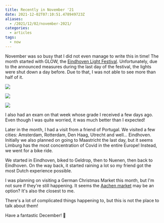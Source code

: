```yaml
---
title: Recently in November '21
date: 2021-12-02T07:10:51.478949723Z
aliases:
  - /2021/12/02/november-2021/
categories:
  - articles
tags:
  - now
---
```


November was so busy that I did not even manage to write this in time! The month started with GLOW, the [Eindhoven Light Festival](https://www.gloweindhoven.nl/). Unfortunately, due to the announced measures during the last day of the festival, the lights were shut down a day before. Due to that, I was not able to see more than half of it.

<!--more-->

<div class='fg fw' style='grid-template-columns: repeat(3, 1fr);'>

![](cdn:/44e945fd5ac80ecb0b0fe7aa46b1f0f6b89e3120938b060a8c5cb89281e91f8f)

![](cdn:/2b786a933847a50f9af46d6fe1c35ee0d7c12d00fe2f7765a5539284d17798ba)

![](cdn:/9b27a4fbd5998bb5a31f35009ace5ae2d0f33bf250f0d58c1f1c75cc577ca170)

</div>

I also had an exam on that week whose grade I received a few days ago. Even though I was quite worried, it was much better than I expected!

Later in the month, I had a visit from a friend of Portugal. We visited a few cities: Amsterdam, Rotterdam, Den Haag, Utrecht and well... Eindhoven. Initially we also planned on going to Maastricht the last day, but it seems Limburg has the most concentration of Covid in the entire Europe! Instead, we went for a bike ride.

We started in Eindhoven, biked to Geldrop, then to Nuenen, then back to Eindhoven. On the way back, it started raining a lot so my friend got the most Dutch experience possible.

I was planning on visiting a German Christmas Market this month, but I'm not sure if they're still happening. It seems the [Aachen market](https://www.aachen-tourismus.de/en/discover/events/aachen-christmas-market/) may be an option? It's also the closest to me.

There's a lot of complicated things happening to, but this is not the place to talk about them!

Have a fantastic December! 🎄
